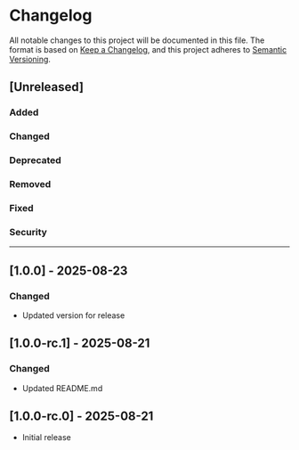 # Changelog

All notable changes to this project will be documented in this file.
The format is based on [Keep a Changelog](https://keepachangelog.com/en/1.1.0/), and this project adheres to [Semantic Versioning](https://semver.org/spec/v2.0.0.html).

## [Unreleased]

### Added

### Changed

### Deprecated

### Removed

### Fixed

### Security

---

## [1.0.0] - 2025-08-23

### Changed

- Updated version for release


## [1.0.0-rc.1] - 2025-08-21

### Changed

- Updated README.md


## [1.0.0-rc.0] - 2025-08-21

- Initial release
